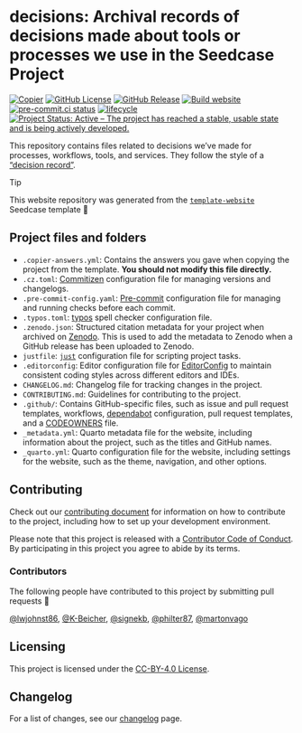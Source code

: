 

# decisions: Archival records of decisions made about tools or processes we use in the Seedcase Project

<!-- TODO: Include DOI after uploading -->

[![Copier](https://img.shields.io/endpoint?url=https://raw.githubusercontent.com/copier-org/copier/master/img/badge/badge-grayscale-inverted-border-teal.json?raw=true.svg)](https://github.com/copier-org/copier)
[![GitHub
License](https://img.shields.io/github/license/seedcase-project/decisions.svg)](https://github.com/seedcase-project/decisions/blob/main/LICENSE.md)
[![GitHub
Release](https://img.shields.io/github/v/release/seedcase-project/decisions.svg)](https://github.com/seedcase-project/decisions/releases/latest)
[![Build
website](https://github.com/seedcase-project/decisions/actions/workflows/build-website.yml/badge.svg)](https://github.com/seedcase-project/decisions/actions/workflows/build-website.yml)
[![pre-commit.ci
status](https://results.pre-commit.ci/badge/github/seedcase-project/decisions/main.svg)](https://results.pre-commit.ci/latest/github/seedcase-project/decisions/main)
[![lifecycle](https://lifecycle.r-lib.org/articles/figures/lifecycle-experimental.svg)](https://lifecycle.r-lib.org/articles/stages.html#experimental)
[![Project Status: Active – The project has reached a stable, usable
state and is being actively
developed.](https://www.repostatus.org/badges/latest/active.svg)](https://www.repostatus.org/#active)

This repository contains files related to decisions we’ve made for
processes, workflows, tools, and services. They follow the style of a
[“decision record”](https://adr.github.io/).

> [!TIP]
>
> This website repository was generated from the
> [`template-website`](https://github.com/seedcase-project/template-website)
> Seedcase template :tada:

## Project files and folders

- `.copier-answers.yml`: Contains the answers you gave when copying the
  project from the template. **You should not modify this file
  directly.**
- `.cz.toml`:
  [Commitizen](https://commitizen-tools.github.io/commitizen/)
  configuration file for managing versions and changelogs.
- `.pre-commit-config.yaml`: [Pre-commit](https://pre-commit.com/)
  configuration file for managing and running checks before each commit.
- `.typos.toml`: [typos](https://github.com/crate-ci/typos) spell
  checker configuration file.
- `.zenodo.json`: Structured citation metadata for your project when
  archived on [Zenodo](https://zenodo.org/). This is used to add the
  metadata to Zenodo when a GitHub release has been uploaded to Zenodo.
- `justfile`: [`just`](https://just.systems/man/en/) configuration file
  for scripting project tasks.
- `.editorconfig`: Editor configuration file for
  [EditorConfig](https://editorconfig.org/) to maintain consistent
  coding styles across different editors and IDEs.
- `CHANGELOG.md`: Changelog file for tracking changes in the project.
- `CONTRIBUTING.md`: Guidelines for contributing to the project.
- `.github/`: Contains GitHub-specific files, such as issue and pull
  request templates, workflows,
  [dependabot](https://docs.github.com/en/code-security/getting-started/dependabot-quickstart-guide)
  configuration, pull request templates, and a
  [CODEOWNERS](https://docs.github.com/en/repositories/managing-your-repositorys-settings-and-features/customizing-your-repository/about-code-owners)
  file.
- `_metadata.yml`: Quarto metadata file for the website, including
  information about the project, such as the titles and GitHub names.
- `_quarto.yml`: Quarto configuration file for the website, including
  settings for the website, such as the theme, navigation, and other
  options.

## Contributing

Check out our [contributing document](CONTRIBUTING.md) for information
on how to contribute to the project, including how to set up your
development environment.

Please note that this project is released with a [Contributor Code of
Conduct](CODE_OF_CONDUCT.md). By participating in this project you agree
to abide by its terms.

### Contributors

The following people have contributed to this project by submitting pull
requests :tada:

[@lwjohnst86](https://github.com/lwjohnst86),
[@K-Beicher](https://github.com/K-Beicher),
[@signekb](https://github.com/signekb),
[@philter87](https://github.com/philter87),
[@martonvago](https://github.com/martonvago)

## Licensing

This project is licensed under the [CC-BY-4.0 License](LICENSE.md).

## Changelog

For a list of changes, see our [changelog](CHANGELOG.md) page.
